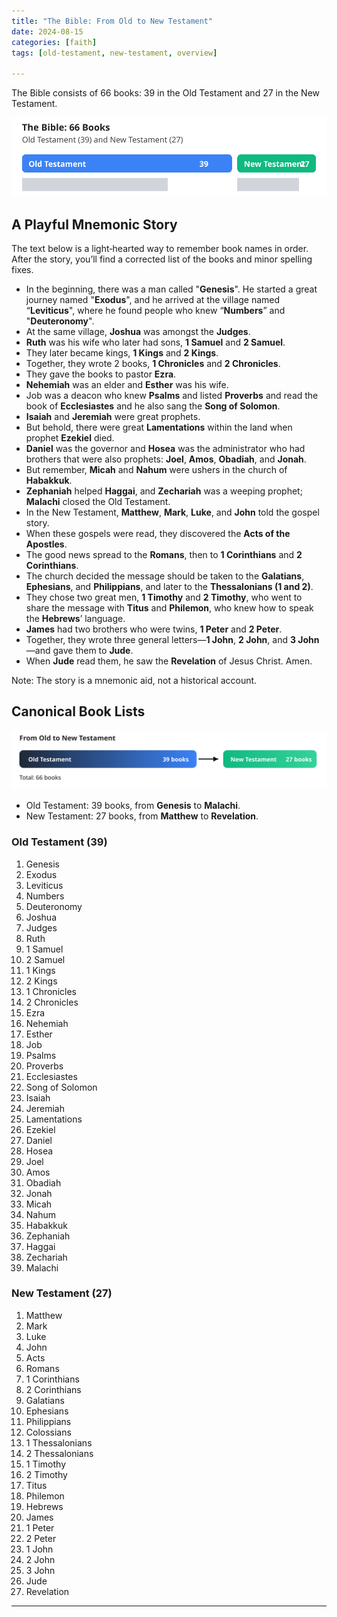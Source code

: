 ```yaml
---
title: "The Bible: From Old to New Testament"
date: 2024-08-15
categories: [faith]
tags: [old-testament, new-testament, overview]

---
```


The Bible consists of 66 books: 39 in the Old Testament and 27 in the New Testament.

![Bible book counts](/assets/images/bible-ot-nt-bars.svg)

## A Playful Mnemonic Story

The text below is a light‑hearted way to remember book names in order. After the story, you’ll find a corrected list of the books and minor spelling fixes.

- In the beginning, there was a man called "**Genesis**". He started a great journey named "**Exodus**", and he arrived at the village named “**Leviticus**", where he found people who knew “**Numbers**” and "**Deuteronomy**".
- At the same village, **Joshua** was amongst the **Judges**.
- **Ruth** was his wife who later had sons, **1 Samuel** and **2 Samuel**.
- They later became kings, **1 Kings** and **2 Kings**.
- Together, they wrote 2 books, **1 Chronicles** and **2 Chronicles**.
- They gave the books to pastor **Ezra**.
- **Nehemiah** was an elder and **Esther** was his wife.
- Job was a deacon who knew **Psalms** and listed **Proverbs** and read the book of **Ecclesiastes** and he also sang the **Song of Solomon**.
- **Isaiah** and **Jeremiah** were great prophets.
- But behold, there were great **Lamentations** within the land when prophet **Ezekiel** died.
- **Daniel** was the governor and **Hosea** was the administrator who had brothers that were also prophets: **Joel**, **Amos**, **Obadiah**, and **Jonah**.
- But remember, **Micah** and **Nahum** were ushers in the church of **Habakkuk**.
- **Zephaniah** helped **Haggai**, and **Zechariah** was a weeping prophet; **Malachi** closed the Old Testament.
- In the New Testament, **Matthew**, **Mark**, **Luke**, and **John** told the gospel story.
- When these gospels were read, they discovered the **Acts of the Apostles**.
- The good news spread to the **Romans**, then to **1 Corinthians** and **2 Corinthians**.
- The church decided the message should be taken to the **Galatians**, **Ephesians**, and **Philippians**, and later to the **Thessalonians (1 and 2)**.
- They chose two great men, **1 Timothy** and **2 Timothy**, who went to share the message with **Titus** and **Philemon**, who knew how to speak the **Hebrews**’ language.
- **James** had two brothers who were twins, **1 Peter** and **2 Peter**.
- Together, they wrote three general letters—**1 John**, **2 John**, and **3 John**—and gave them to **Jude**.
- When **Jude** read them, he saw the **Revelation** of Jesus Christ. Amen.

Note: The story is a mnemonic aid, not a historical account.

## Canonical Book Lists

![From Old to New Testament](/assets/images/bible-ot-nt-timeline.svg)

- Old Testament: 39 books, from **Genesis** to **Malachi**.
- New Testament: 27 books, from **Matthew** to **Revelation**.

### Old Testament (39)
1. Genesis
2. Exodus
3. Leviticus
4. Numbers
5. Deuteronomy
6. Joshua
7. Judges
8. Ruth
9. 1 Samuel
10. 2 Samuel
11. 1 Kings
12. 2 Kings
13. 1 Chronicles
14. 2 Chronicles
15. Ezra
16. Nehemiah
17. Esther
18. Job
19. Psalms
20. Proverbs
21. Ecclesiastes
22. Song of Solomon
23. Isaiah
24. Jeremiah
25. Lamentations
26. Ezekiel
27. Daniel
28. Hosea
29. Joel
30. Amos
31. Obadiah
32. Jonah
33. Micah
34. Nahum
35. Habakkuk
36. Zephaniah
37. Haggai
38. Zechariah
39. Malachi

### New Testament (27)
1. Matthew
2. Mark
3. Luke
4. John
5. Acts
6. Romans
7. 1 Corinthians
8. 2 Corinthians
9. Galatians
10. Ephesians
11. Philippians
12. Colossians
13. 1 Thessalonians
14. 2 Thessalonians
15. 1 Timothy
16. 2 Timothy
17. Titus
18. Philemon
19. Hebrews
20. James
21. 1 Peter
22. 2 Peter
23. 1 John
24. 2 John
25. 3 John
26. Jude
27. Revelation

---
